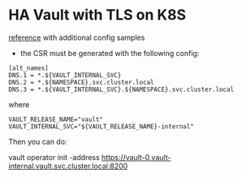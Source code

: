 # HA Vault with TLS on K8S

[reference](https://github.com/hashicorp/vault-helm/issues/243) with additional config samples


- the CSR must be generated with the following config:

```
[alt_names]
DNS.1 = *.${VAULT_INTERNAL_SVC}
DNS.2 = *.${NAMESPACE}.svc.cluster.local
DNS.3 = *.${VAULT_INTERNAL_SVC}.${NAMESPACE}.svc.cluster.local
```

where

```
VAULT_RELEASE_NAME="vault"
VAULT_INTERNAL_SVC="${VAULT_RELEASE_NAME}-internal"
```

Then you can do:

vault operator init -address https://vault-0.vault-internal.vault.svc.cluster.local:8200
